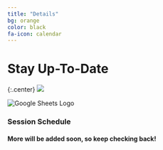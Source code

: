 ```yaml
---
title: "Details"
bg: orange
color: black
fa-icon: calendar
---
```


# Stay Up-To-Date

{:.center}
<a href="https://docs.google.com/spreadsheets/d/1e0NKx0XOYKhz3v-riWM9Q8gM_9K8TEomDlmgkACaFf4/preview">
   <img src="http://img.talkandroid.com/uploads/2015/03/sheets-logo.png">
</a>

![Google Sheets Logo](http://img.talkandroid.com/uploads/2015/03/sheets-logo.png)


### Session Schedule

#### More will be added soon, so keep checking back!
